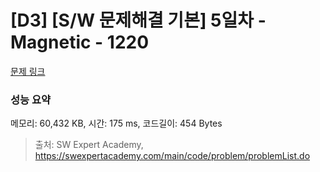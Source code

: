 # [D3] [S/W 문제해결 기본] 5일차 - Magnetic - 1220 

[문제 링크](https://swexpertacademy.com/main/code/problem/problemDetail.do?contestProbId=AV14hwZqABsCFAYD) 

### 성능 요약

메모리: 60,432 KB, 시간: 175 ms, 코드길이: 454 Bytes



> 출처: SW Expert Academy, https://swexpertacademy.com/main/code/problem/problemList.do